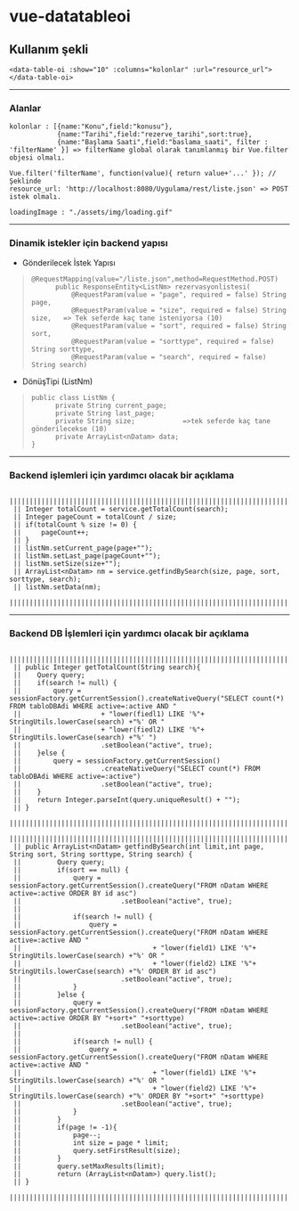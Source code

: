 
# vue-datatableoi

## Kullanım şekli

    <data-table-oi :show="10" :columns="kolonlar" :url="resource_url"></data-table-oi>

----------------------
### Alanlar

    kolonlar : [{name:"Konu",field:"konusu"},
                {name:"Tarihi",field:"rezerve_tarihi",sort:true},
                {name:"Başlama Saati",field:"baslama_saati", filter : 'filterName' }] => filterName global olarak tanımlanmış bir Vue.filter objesi olmalı.
                                                                                         Vue.filter('filterName', function(value){ return value+'...' }); //Şeklinde
    resource_url: 'http://localhost:8080/Uygulama/rest/liste.json' => POST istek olmalı.

    loadingImage : "./assets/img/loading.gif"

----------------------------------------------------------------------------------------
### Dinamik istekler için backend yapısı
  - Gönderilecek İstek Yapısı
    	

>     @RequestMapping(value="/liste.json",method=RequestMethod.POST)
>           public ResponseEntity<ListNm> rezervasyonlistesi(
>               @RequestParam(value = "page", required = false) String page,
>               @RequestParam(value = "size", required = false) String size,   => Tek seferde kaç tane isteniyorsa (10)
>               @RequestParam(value = "sort", required = false) String sort,
>               @RequestParam(value = "sorttype", required = false) String sorttype,
>               @RequestParam(value = "search", required = false) String search)

  - DönüşTipi (ListNm)
  

>     public class ListNm {
>           private String current_page;
>           private String last_page;
>           private String size;            =>tek seferde kaç tane gönderilecekse (10)
>           private ArrayList<nDatam> data;  
>     }

------------------------------------------------------------------------------------------

### Backend işlemleri için yardımcı olacak bir açıklama
     ||||||||||||||||||||||||||||||||||||||||||||||||||||||||||||||||||||||||||||||||||||||||||||||||||||||||||||||||||||||||||||||||||||||||
     || Integer totalCount = service.getTotalCount(search);
     || Integer pageCount = totalCount / size;
     || if(totalCount % size != 0) {
     ||     pageCount++;
     || }
     || listNm.setCurrent_page(page+"");
     || listNm.setLast_page(pageCount+"");
     || listNm.setSize(size+"");
     || ArrayList<nDatam> nm = service.getfindBySearch(size, page, sort, sorttype, search);
     || listNm.setData(nm);
     ||||||||||||||||||||||||||||||||||||||||||||||||||||||||||||||||||||||||||||||||||||||||||||||||||||||||||||||||||||||||||||||||||||||||
------------------------------------------------------------------------------------------
### Backend DB İşlemleri için yardımcı olacak bir açıklama
     ||||||||||||||||||||||||||||||||||||||||||||||||||||||||||||||||||||||||||||||||||||||||||||||||||||||||||||||||||||||||||||||||||||||||
     || public Integer getTotalCount(String search){
     ||    Query query;
     ||    if(search != null) {
     ||        query = sessionFactory.getCurrentSession().createNativeQuery("SELECT count(*) FROM tabloDBAdi WHERE active=:active AND "
     ||                    + "lower(fiedl1) LIKE '%"+ StringUtils.lowerCase(search) +"%' OR "
     ||                    + "lower(fiedl2) LIKE '%"+ StringUtils.lowerCase(search) +"%' ")
     ||                    .setBoolean("active", true);
     ||    }else {
     ||        query = sessionFactory.getCurrentSession()
     ||                    .createNativeQuery("SELECT count(*) FROM tabloDBAdi WHERE active=:active")
     ||                    .setBoolean("active", true);
     ||    }
     ||    return Integer.parseInt(query.uniqueResult() + "");
     || }
     |||||||||||||||||||||||||||||||||||||||||||||||||||||||||||||||||||||||||||||||||||||||||||||||||||||||||||||||||||||||||||||||||||||||||
     ||||||||||||||||||||||||||||||||||||||||||||||||||||||||||||||||||||||||||||||||||||||||||||||||||||||||||||||||||||||||||||||||||||||||
     || public ArrayList<nDatam> getfindBySearch(int limit,int page, String sort, String sorttype, String search) {
     || 		Query query;
     || 		if(sort == null) {
     || 			query = sessionFactory.getCurrentSession().createQuery("FROM nDatam WHERE active=:active ORDER BY id asc")
     || 				        .setBoolean("active", true);
     ||
     || 			if(search != null) {
     || 				query = sessionFactory.getCurrentSession().createQuery("FROM nDatam WHERE active=:active AND "
     || 								+ "lower(field1) LIKE '%"+ StringUtils.lowerCase(search) +"%' OR "
     || 								+ "lower(field2) LIKE '%"+ StringUtils.lowerCase(search) +"%' ORDER BY id asc")
     || 						.setBoolean("active", true);
     || 			}
     || 		}else {
     || 			query = sessionFactory.getCurrentSession().createQuery("FROM nDatam WHERE active=:active ORDER BY "+sort+" "+sorttype)
     || 					    .setBoolean("active", true);
     ||
     || 			if(search != null) {
     || 				query = sessionFactory.getCurrentSession().createQuery("FROM nDatam WHERE active=:active AND "
     || 						        + "lower(field1) LIKE '%"+ StringUtils.lowerCase(search) +"%' OR "
     || 						        + "lower(field2) LIKE '%"+ StringUtils.lowerCase(search) +"%' ORDER BY "+sort+" "+sorttype)
     || 				        .setBoolean("active", true);
     || 			}
     || 		}
     || 		if(page != -1){
     || 			page--;
     || 			int size = page * limit;
     || 			query.setFirstResult(size);
     || 		}
     || 		query.setMaxResults(limit);
     || 		return (ArrayList<nDatam>) query.list();
     || }
     |||||||||||||||||||||||||||||||||||||||||||||||||||||||||||||||||||||||||||||||||||||||||||||||||||||||||||||||||||||||||||||||||||||||||
